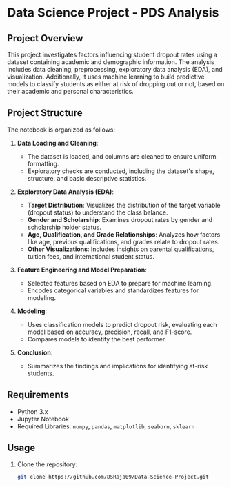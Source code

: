 # Data Science Project - PDS Analysis

## Project Overview
This project investigates factors influencing student dropout rates using a dataset containing academic and demographic information. The analysis includes data cleaning, preprocessing, exploratory data analysis (EDA), and visualization. Additionally, it uses machine learning to build predictive models to classify students as either at risk of dropping out or not, based on their academic and personal characteristics.

## Project Structure
The notebook is organized as follows:

1. **Data Loading and Cleaning**: 
   - The dataset is loaded, and columns are cleaned to ensure uniform formatting.
   - Exploratory checks are conducted, including the dataset's shape, structure, and basic descriptive statistics.
   
2. **Exploratory Data Analysis (EDA)**:
   - **Target Distribution**: Visualizes the distribution of the target variable (dropout status) to understand the class balance.
   - **Gender and Scholarship**: Examines dropout rates by gender and scholarship holder status.
   - **Age, Qualification, and Grade Relationships**: Analyzes how factors like age, previous qualifications, and grades relate to dropout rates.
   - **Other Visualizations**: Includes insights on parental qualifications, tuition fees, and international student status.

3. **Feature Engineering and Model Preparation**:
   - Selected features based on EDA to prepare for machine learning.
   - Encodes categorical variables and standardizes features for modeling.

4. **Modeling**:
   - Uses classification models to predict dropout risk, evaluating each model based on accuracy, precision, recall, and F1-score.
   - Compares models to identify the best performer.

5. **Conclusion**:
   - Summarizes the findings and implications for identifying at-risk students.

## Requirements
- Python 3.x
- Jupyter Notebook
- Required Libraries: `numpy`, `pandas`, `matplotlib`, `seaborn`, `sklearn`

## Usage
1. Clone the repository:
   ```bash
   git clone https://github.com/DSRaja09/Data-Science-Project.git
